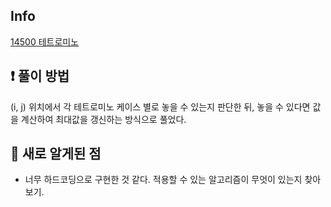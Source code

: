 ## Info
<a href="https://www.acmicpc.net/problem/14500" rel="nofollow">14500 테트로미노</a>

## ❗ 풀이 방법
(i, j) 위치에서 각 테트로미노 케이스 별로 놓을 수 있는지 판단한 뒤, 놓을 수 있다면 값을 계산하여 최대값을 갱신하는 방식으로 풀었다.


## 🙂 새로 알게된 점

* 너무 하드코딩으로 구현한 것 같다. 적용할 수 있는 알고리즘이 무엇이 있는지 찾아보기.
